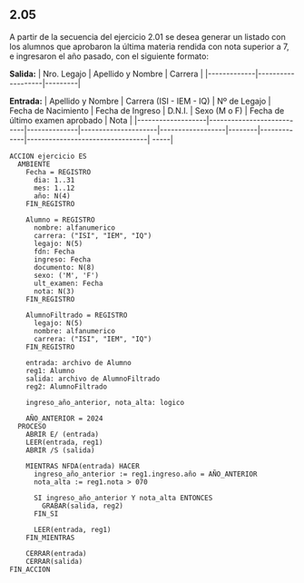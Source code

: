 ## 2.05
A partir de la secuencia del ejercicio 2.01 se desea generar un listado con los alumnos que aprobaron la última
materia rendida con nota superior a 7, e ingresaron el año pasado, con el siguiente formato:

**Salida:**
| Nro. Legajo | Apellido y Nombre | Carrera |
|-------------|-------------------|---------|

**Entrada:**
| Apellido y Nombre | Carrera (ISI - IEM - IQ) | Nº de Legajo | Fecha de Nacimiento | Fecha de Ingreso | D.N.I. | Sexo (M o F) | Fecha de último examen aprobado | Nota |
|-------------------|---------------------------|--------------|---------------------|------------------|--------|-------------|---------------------------------| -----|


```
ACCION ejercicio ES
  AMBIENTE
    Fecha = REGISTRO
      dia: 1..31
      mes: 1..12
      año: N(4)
    FIN_REGISTRO

    Alumno = REGISTRO
      nombre: alfanumerico
      carrera: ("ISI", "IEM", "IQ")
      legajo: N(5)
      fdn: Fecha
      ingreso: Fecha
      documento: N(8)
      sexo: ('M', 'F')
      ult_examen: Fecha
      nota: N(3)
    FIN_REGISTRO

    AlumnoFiltrado = REGISTRO
      legajo: N(5)
      nombre: alfanumerico
      carrera: ("ISI", "IEM", "IQ")
    FIN_REGISTRO

    entrada: archivo de Alumno
    reg1: Alumno
    salida: archivo de AlumnoFiltrado
    reg2: AlumnoFiltrado

    ingreso_año_anterior, nota_alta: logico

    AÑO_ANTERIOR = 2024
  PROCESO
    ABRIR E/ (entrada)
    LEER(entrada, reg1)
    ABRIR /S (salida)

    MIENTRAS NFDA(entrada) HACER
      ingreso_año_anterior := reg1.ingreso.año = AÑO_ANTERIOR
      nota_alta := reg1.nota > 070

      SI ingreso_año_anterior Y nota_alta ENTONCES
        GRABAR(salida, reg2)
      FIN_SI

      LEER(entrada, reg1)
    FIN_MIENTRAS

    CERRAR(entrada)
    CERRAR(salida)
FIN_ACCION
```
